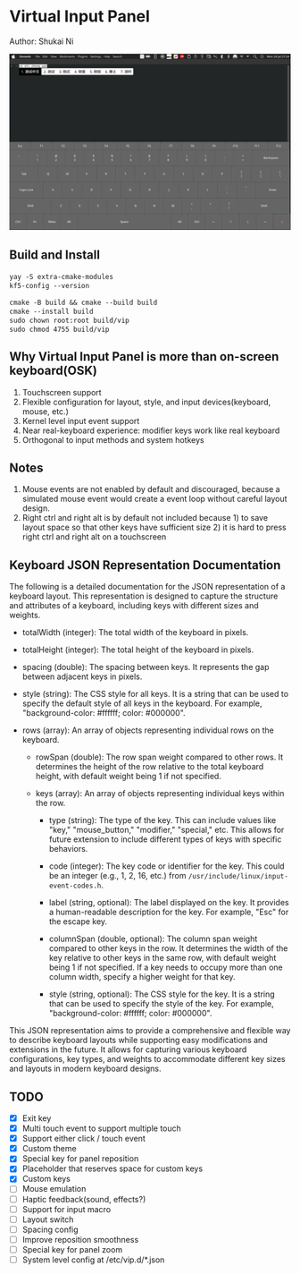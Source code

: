 # Virtual Input Panel

Author: Shukai Ni

![Demo](Demo.png)

## Build and Install

```shell
yay -S extra-cmake-modules
kf5-config --version
```

```shell
cmake -B build && cmake --build build
cmake --install build
sudo chown root:root build/vip
sudo chmod 4755 build/vip
```

## Why Virtual Input Panel is more than on-screen keyboard(OSK)

1. Touchscreen support
2. Flexible configuration for layout, style, and input devices(keyboard, mouse, etc.)
3. Kernel level input event support
4. Near real-keyboard experience: modifier keys work like real keyboard
5. Orthogonal to input methods and system hotkeys

## Notes

1. Mouse events are not enabled by default and discouraged, because a simulated mouse event would create a event loop without careful layout design.
2. Right ctrl and right alt is by default not included because 1) to save layout space so that other keys have sufficient size 2) it is hard to press right ctrl and right alt on a touchscreen

## Keyboard JSON Representation Documentation

The following is a detailed documentation for the JSON representation of a keyboard layout. This representation is designed to capture the structure and attributes of a keyboard, including keys with different sizes and weights.

- totalWidth (integer): The total width of the keyboard in pixels.

- totalHeight (integer): The total height of the keyboard in pixels.

- spacing (double): The spacing between keys. It represents the gap between adjacent keys in pixels.

- style (string): The CSS style for all keys. It is a string that can be used to specify the default style of all keys in the keyboard. For example, "background-color: #ffffff; color: #000000".

- rows (array): An array of objects representing individual rows on the keyboard.

  - rowSpan (double): The row span weight compared to other rows. It determines the height of the row relative to the total keyboard height, with default weight being 1 if not specified.

  - keys (array): An array of objects representing individual keys within the row.

    - type (string): The type of the key. This can include values like "key," "mouse_button," "modifier," "special," etc. This allows for future extension to include different types of keys with specific behaviors.

    - code (integer): The key code or identifier for the key. This could be an integer (e.g., 1, 2, 16, etc.) from `/usr/include/linux/input-event-codes.h`.

    - label (string, optional): The label displayed on the key. It provides a human-readable description for the key. For example, "Esc" for the escape key.

    - columnSpan (double, optional): The column span weight compared to other keys in the row. It determines the width of the key relative to other keys in the same row, with default weight being 1 if not specified. If a key needs to occupy more than one column width, specify a higher weight for that key.

    - style (string, optional): The CSS style for the key. It is a string that can be used to specify the style of the key. For example, "background-color: #ffffff; color: #000000".

This JSON representation aims to provide a comprehensive and flexible way to describe keyboard layouts while supporting easy modifications and extensions in the future. It allows for capturing various keyboard configurations, key types, and weights to accommodate different key sizes and layouts in modern keyboard designs.

## TODO

- [x] Exit key
- [x] Multi touch event to support multiple touch
- [x] Support either click / touch event
- [x] Custom theme
- [x] Special key for panel reposition
- [x] Placeholder that reserves space for custom keys
- [x] Custom keys
- [ ] Mouse emulation
- [ ] Haptic feedback(sound, effects?)
- [ ] Support for input macro
- [ ] Layout switch
- [ ] Spacing config
- [ ] Improve reposition smoothness
- [ ] Special key for panel zoom
- [ ] System level config at /etc/vip.d/\*.json
